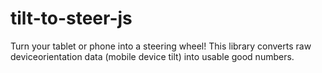 # tilt-to-steer-js
Turn your tablet or phone into a steering wheel! This library converts raw deviceorientation data (mobile device tilt) into usable good numbers.
